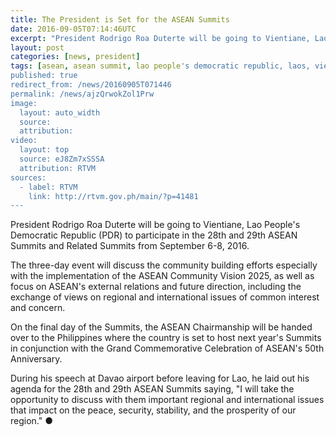 ```yaml
---
title: The President is Set for the ASEAN Summits
date: 2016-09-05T07:14:46UTC
excerpt: "President Rodrigo Roa Duterte will be going to Vientiane, Lao People's Democratic Republic to participate in the three-day 28th and 29th ASEAN Summits and Related Summits from 6 to 8 September 2016."
layout: post
categories: [news, president]
tags: [asean, asean summit, lao people's democratic republic, laos, vientiane]
published: true
redirect_from: /news/20160905T071446
permalink: /news/ajzQrwokZol1Prw
image:
  layout: auto_width
  source: 
  attribution: 
video:
  layout: top
  source: eJ8Zm7xSSSA
  attribution: RTVM
sources:
  - label: RTVM
    link: http://rtvm.gov.ph/main/?p=41481
---
```


President Rodrigo Roa Duterte will be going to Vientiane, Lao People's Democratic Republic (PDR) to participate in the 28th and 29th ASEAN Summits and Related Summits from September 6-8, 2016.

The three-day event will discuss the community building efforts especially with the implementation of the ASEAN Community Vision 2025, as well as focus on ASEAN's external relations and future direction, including the exchange of views on regional and international issues of common interest and concern.

On the final day of the Summits, the ASEAN Chairmanship will be handed over to the Philippines where the country is set to host next year's Summits in conjunction with the Grand Commemorative Celebration of ASEAN's 50th Anniversary.

During his speech at Davao airport before leaving for Lao, he laid out his agenda for the 28th and 29th ASEAN Summits saying, "I will take the opportunity to discuss with them important regional and international issues that impact on the peace, security, stability, and the prosperity of our region."
&#x25cf;


